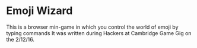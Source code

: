# Emoji Wizard

This is a browser min-game in which you control the world of emoji by typing commands
It was written during Hackers at Cambridge Game Gig on the 2/12/16.
